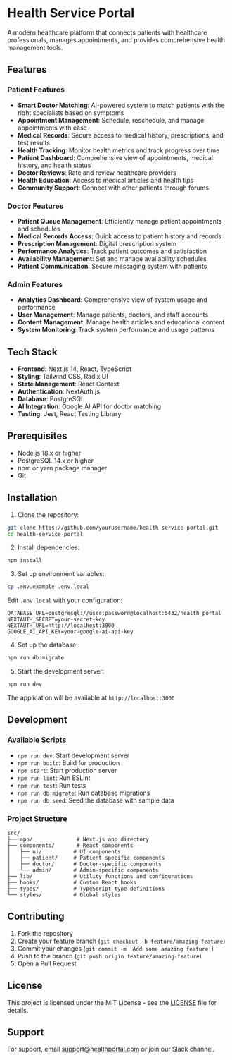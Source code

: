 # Health Service Portal

A modern healthcare platform that connects patients with healthcare professionals, manages appointments, and provides comprehensive health management tools.

## Features

### Patient Features
- **Smart Doctor Matching**: AI-powered system to match patients with the right specialists based on symptoms
- **Appointment Management**: Schedule, reschedule, and manage appointments with ease
- **Medical Records**: Secure access to medical history, prescriptions, and test results
- **Health Tracking**: Monitor health metrics and track progress over time
- **Patient Dashboard**: Comprehensive view of appointments, medical history, and health status
- **Doctor Reviews**: Rate and review healthcare providers
- **Health Education**: Access to medical articles and health tips
- **Community Support**: Connect with other patients through forums

### Doctor Features
- **Patient Queue Management**: Efficiently manage patient appointments and schedules
- **Medical Records Access**: Quick access to patient history and records
- **Prescription Management**: Digital prescription system
- **Performance Analytics**: Track patient outcomes and satisfaction
- **Availability Management**: Set and manage availability schedules
- **Patient Communication**: Secure messaging system with patients

### Admin Features
- **Analytics Dashboard**: Comprehensive view of system usage and performance
- **User Management**: Manage patients, doctors, and staff accounts
- **Content Management**: Manage health articles and educational content
- **System Monitoring**: Track system performance and usage patterns

## Tech Stack

- **Frontend**: Next.js 14, React, TypeScript
- **Styling**: Tailwind CSS, Radix UI
- **State Management**: React Context
- **Authentication**: NextAuth.js
- **Database**: PostgreSQL
- **AI Integration**: Google AI API for doctor matching
- **Testing**: Jest, React Testing Library

## Prerequisites

- Node.js 18.x or higher
- PostgreSQL 14.x or higher
- npm or yarn package manager
- Git

## Installation

1. Clone the repository:
```bash
git clone https://github.com/yourusername/health-service-portal.git
cd health-service-portal
```

2. Install dependencies:
```bash
npm install
```

3. Set up environment variables:
```bash
cp .env.example .env.local
```
Edit `.env.local` with your configuration:
```
DATABASE_URL=postgresql://user:password@localhost:5432/health_portal
NEXTAUTH_SECRET=your-secret-key
NEXTAUTH_URL=http://localhost:3000
GOOGLE_AI_API_KEY=your-google-ai-api-key
```

4. Set up the database:
```bash
npm run db:migrate
```

5. Start the development server:
```bash
npm run dev
```

The application will be available at `http://localhost:3000`

## Development

### Available Scripts

- `npm run dev`: Start development server
- `npm run build`: Build for production
- `npm start`: Start production server
- `npm run lint`: Run ESLint
- `npm run test`: Run tests
- `npm run db:migrate`: Run database migrations
- `npm run db:seed`: Seed the database with sample data

### Project Structure

```
src/
├── app/              # Next.js app directory
├── components/       # React components
│   ├── ui/          # UI components
│   ├── patient/     # Patient-specific components
│   ├── doctor/      # Doctor-specific components
│   └── admin/       # Admin-specific components
├── lib/             # Utility functions and configurations
├── hooks/           # Custom React hooks
├── types/           # TypeScript type definitions
└── styles/          # Global styles
```

## Contributing

1. Fork the repository
2. Create your feature branch (`git checkout -b feature/amazing-feature`)
3. Commit your changes (`git commit -m 'Add some amazing feature'`)
4. Push to the branch (`git push origin feature/amazing-feature`)
5. Open a Pull Request

## License

This project is licensed under the MIT License - see the [LICENSE](LICENSE) file for details.

## Support

For support, email support@healthportal.com or join our Slack channel.
